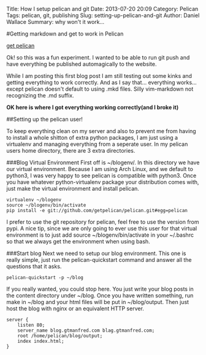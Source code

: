 Title: How I setup pelican and git
Date: 2013-07-20 20:09
Category: Pelican
Tags: pelican, git, publishing
Slug: setting-up-pelican-and-git
Author: Daniel Wallace
Summary:  why won't it work...

#Getting markdown and get to work in Pelican

[get pelican](https://github.com/getpelican/pelican-themes)

Ok! so this was a fun experiment.  I wanted to be able to run git push and have everything be
published automagically to the website.

While I am posting this first blog post I am still testing out some kinks and getting
everything to work correctly.  And as I say that... everything works... except pelican doesn't
default to using .mkd files. Silly vim-markdown not recognizing the .md suffix.

__OK here is where I got everything working correctly(and I broke it)__

##Setting up the pelican user!

To keep everything clean on my server and also to prevent me from having to install a whole
shitton of extra python packages, I am just using a virtualenv and managing everything from a
seperate user.  In my pelican users home directory, there are 3 extra directories.

###Blog Virtual Environment
First off is ~/blogenv/. In this directory we have our virtual environment.  Because I am
using Arch Linux, and we default to python3, I was very happy to see pelican is compatible
with python3.  Once you have whatever python-virtualenv package your distribution comes with,
just make the virtual environment and install pelican.

    virtualenv ~/blogenv
    source ~/blogenv/bin/activate
    pip install -e git://github.com/getpelican/pelican.git#egg=pelican

I prefer to use the git repository for pelican, feel free to use the version from pypi.  A
nice tip, since we are only going to ever use this user for that virtual environment is to
just add source ~/blogenv/bin/activate in your ~/.bashrc so that we always get the environment
when using bash.

###Start blog
Next we need to setup our blog environment.  This one is really simple, just run the
pelican-quickstart command and answer all the questions that it asks.

    pelican-quickstart -p ~/blog

If you really wanted, you could stop here.  You just write your blog posts in the content
directory under ~/blog.  Once you have written something, run make in ~/blog and your html
files will be put in ~/blog/output.  Then just host the blog with nginx or an equivalent HTTP
server.

    server {
        listen 80;
        server_name blog.gtmanfred.com blag.gtmanfred.com;
        root /home/pelican/blog/output;
        index index.html;
    }
